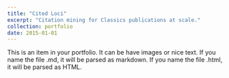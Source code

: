 ```yaml
---
title: "Cited Loci"
excerpt: "Citation mining for Classics publications at scale."
collection: portfolio
date: 2015-01-01
---
```


This is an item in your portfolio. It can be have images or nice text. If you name the file .md, it will be parsed as markdown. If you name the file .html, it will be parsed as HTML.
